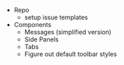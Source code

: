 - Repo
  - setup issue templates
- Components
  - Messages (simplified version)
  - Side Panels
  - Tabs
  - Figure out default toolbar styles
